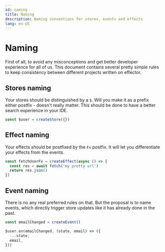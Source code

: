 ```yaml
---
id: naming
title: Naming
description: Naming conventions for stores, events and effects
lang: en-US
---
```


# Naming

First of all, to avoid any misconceptions and get better developer experience for all of us. This document contains several pretty simple rules to keep consistency between different projects written on effector.

## Stores naming

Your stores should be distinguished by a `$`. Will you make it as a prefix either postfix - doesn't really matter. This should be done to have a better search experience in your IDE.

```js
const $user = createStore({})
```

## Effect naming

Your effects should be postfixed by the `Fx` postfix. It will let you differentiate your effects from the events.

```js
const fetchUserFx = createEffect(async () => {
  const res = await fetch('my pretty url')
  return res.json()
})
```

## Event naming

There is no any real preferred rules on that. But the proposal is to name events, which directly trigger store updates like it has already done in the past.

```js
const emailChanged = createEvent()

$user.on(emailChanged, (state, email) => ({
  ...state,
  email,
}))
```
